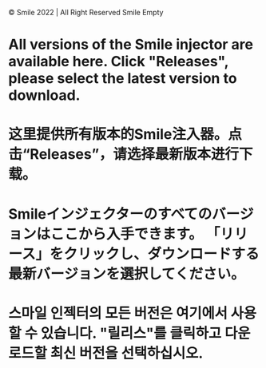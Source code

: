 © Smile 2022 | All Right Reserved Smile Empty

# All versions of the Smile injector are available here. Click "Releases", please select the latest version to download.

# 这里提供所有版本的Smile注入器。点击“Releases”，请选择最新版本进行下载。

# Smileインジェクターのすべてのバージョンはここから入手できます。 「リリース」をクリックし、ダウンロードする最新バージョンを選択してください。

# 스마일 인젝터의 모든 버전은 여기에서 사용할 수 있습니다. "릴리스"를 클릭하고 다운로드할 최신 버전을 선택하십시오.
